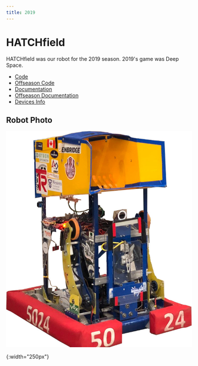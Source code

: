 ```yaml
---
title: 2019
---
```


# HATCHfield
HATCHfield was our robot for the 2019 season. 
2019's game was Deep Space.

 - [Code](https://github.com/frc5024/DeepSpace)
 - [Offseason Code](https://github.com/frc5024/DeepSpace-SWI)
 - [Documentation](https://frc5024.github.io/DeepSpace/)
 - [Offseason Documentation](https://frc5024.github.io/DeepSpace-SWI/)
 - [Devices Info](https://docs.google.com/spreadsheets/d/e/2PACX-1vSNXmLZ6TMKyh8pCZ2ZJN3x7I5hXcg-0HT3JiDnms5ENWb6s7vyFm9MXh_seRtbzuc7z5v_FUPCkeOU/pubhtml?gid=0&single=true)

## Robot Photo
![robot]

[robot]: /assets/images/robots/hatchfield.jpg
{:width="250px"}